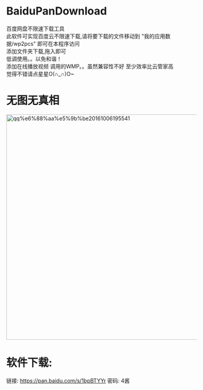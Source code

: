 # BaiduPanDownload
百度网盘不限速下载工具</br>
此软件可实现百度云不限速下载,请将要下载的文件移动到     "我的应用数据/wp2pcs" 即可在本程序访问</br>
添加文件夹下载,拖入即可</br>
低调使用。。以免和谐！</br>
添加在线播放视频 调用的WMP。。虽然兼容性不好 至少效率比云管家高</br>
觉得不错请点星星O(∩_∩)O~</br>

# 无图无真相
<img class="alignnone size-full wp-image-99" src="http://www.mrs4s.top/wp-content/uploads/2016/10/QQ截图20161006195541.png" alt="qq%e6%88%aa%e5%9b%be20161006195541" width="721" height="597" />

# 软件下载:
链接: <a href="https://pan.baidu.com/s/1bpBTYYr">https://pan.baidu.com/s/1bpBTYYr</a> 密码: 4酱
